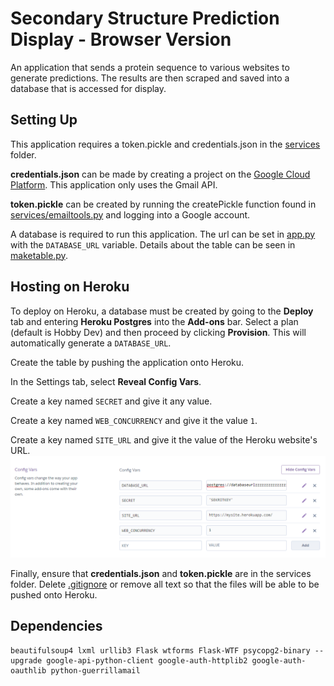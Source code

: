 # Secondary Structure Prediction Display - Browser Version
An application that sends a protein sequence to various websites to generate predictions. The results are then scraped and saved into a database that is accessed for display.

Setting Up
-----------
This application requires a token.pickle and credentials.json in the [services](services) folder. 

**credentials.json** can be made by creating a project on the [Google Cloud Platform](https://console.cloud.google.com/). This application only uses the Gmail API.

**token.pickle** can be created by running the createPickle function found in [services/emailtools.py](emailtools.py#L64) and logging into a Google account.

A database is required to run this application. The url can be set in [app.py](app.py#L17) with the `DATABASE_URL` variable. Details about the table can be seen in [maketable.py](services/maketable.py).

Hosting on Heroku
-----------
To deploy on Heroku, a database must be created by going to the **Deploy** tab and entering **Heroku Postgres** into the **Add-ons** bar. Select a plan (default is Hobby Dev) and then proceed by clicking **Provision**. This will automatically generate a `DATABASE_URL`.

Create the table by pushing the application onto Heroku.

In the Settings tab, select **Reveal Config Vars**. 

Create a key named `SECRET` and give it any value.

Create a key named `WEB_CONCURRENCY` and give it the value `1`.

Create a key named `SITE_URL` and give it the value of the Heroku website's URL.
![Sample Config](img/configvars.png)

Finally, ensure that **credentials.json** and **token.pickle** are in the services folder. Delete [.gitignore](.gitignore) or remove all text so that the files will be able to be pushed onto Heroku.

Dependencies
-----------
```
beautifulsoup4 lxml urllib3 Flask wtforms Flask-WTF psycopg2-binary --upgrade google-api-python-client google-auth-httplib2 google-auth-oauthlib python-guerrillamail
```